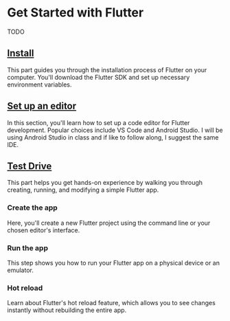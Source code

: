 # Get Started with Flutter

TODO

## [Install](https://docs.flutter.dev/get-started/install)

This part guides you through the installation process of Flutter on your computer. You'll download the Flutter SDK and set up necessary environment variables.

## [Set up an editor](https://docs.flutter.dev/get-started/editor)

In this section, you'll learn how to set up a code editor for Flutter development. Popular choices include VS Code and Android Studio. I will be using Android Studio in class and if like to follow along, I suggest the same IDE.

## [Test Drive](https://docs.flutter.dev/get-started/test-drive)
This part helps you get hands-on experience by walking you through creating, running, and modifying a simple Flutter app.
### Create the app
Here, you'll create a new Flutter project using the command line or your chosen editor's interface.
### Run the app
This step shows you how to run your Flutter app on a physical device or an emulator.
### Hot reload
Learn about Flutter's hot reload feature, which allows you to see changes instantly without rebuilding the entire app.